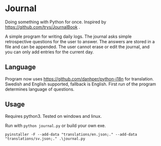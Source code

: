 # Journal

Doing something with Python for once. Inspired by https://github.com/trys/JournalBook .

A simple program for writing daily logs. The journal asks simple retrospective questions 
for the user to answer. The answers are stored in a file and can be appended.
The user cannot erase or edit the journal, and you can only add entries for the current day.

## Language

Program now uses https://github.com/danhper/python-i18n for translation.
Swedish and English supported, fallback is English.
First run of the program determines language of questions.

## Usage

Requires python3. Tested on windows and linux.

Run with `python journal.py` or build your own exe.

```
pyinstaller -F --add-data "translations/en.json;." --add-data "translations/sv.json;." .\journal.py
```
